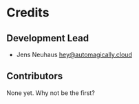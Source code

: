 # Credits

## Development Lead

* Jens Neuhaus <hey@automagically.cloud>

## Contributors

None yet. Why not be the first?
